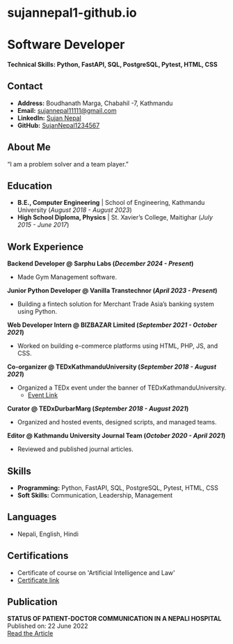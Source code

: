 # sujannepal1-github.io

# Software Developer

#### Technical Skills: Python, FastAPI, SQL, PostgreSQL, Pytest, HTML, CSS

## Contact
- **Address:** Boudhanath Marga, Chabahil -7, Kathmandu
- **Email:** sujannepal11111@gmail.com
- **LinkedIn:** [Sujan Nepal](https://www.linkedin.com/in/sujan-nepal-879a09133/)
- **GitHub:** [SujanNepal1234567](https://github.com/SujanNepal1)

## About Me
“I am a problem solver and a team player.”

## Education
- **B.E., Computer Engineering** | School of Engineering, Kathmandu University (_August 2018 - August 2023_)
- **High School Diploma, Physics** | St. Xavier’s College, Maitighar (_July 2015 - June 2017_)

## Work Experience
**Backend Developer @ Sarphu Labs (_December 2024 - Present_)**
- Made Gym Management software.

**Junior Python Developer @ Vanilla Transtechnor (_April 2023 - Present_)**
- Building a fintech solution for Merchant Trade Asia’s banking system using Python.

**Web Developer Intern @ BIZBAZAR Limited (_September 2021 - October 2021_)**
- Worked on building e-commerce platforms using HTML, PHP, JS, and CSS.

**Co-organizer @ TEDxKathmanduUniversity (_September 2018 - August 2021_)**
- Organized a TEDx event under the banner of TEDxKathmanduUniversity.
  - [Event Link](https://www.ted.com/tedx/events/47594)

**Curator @ TEDxDurbarMarg (_September 2018 - August 2021_)**
- Organized and hosted events, designed scripts, and managed teams.

**Editor @ Kathmandu University Journal Team (_October 2020 - April 2021_)**
- Reviewed and published journal articles.

## Skills
- **Programming:** Python, FastAPI, SQL, PostgreSQL, Pytest, HTML, CSS
- **Soft Skills:** Communication, Leadership, Management

## Languages
- Nepali, English, Hindi

## Certifications
- Certificate of course on 'Artificial Intelligence and Law'
- [Certificate link](https://credsverse.com/credentials/a6431001-3db1-4997-a54f-a0953373fcef?recipient=true)

## Publication
**STATUS OF PATIENT-DOCTOR COMMUNICATION IN A NEPALI HOSPITAL**  
Published on: 22 June 2022  
[Read the Article](https://www.bjhsnepal.org/images/pdf/apr2022/ORA287DrEkPrasadDuwadi.pdf)
